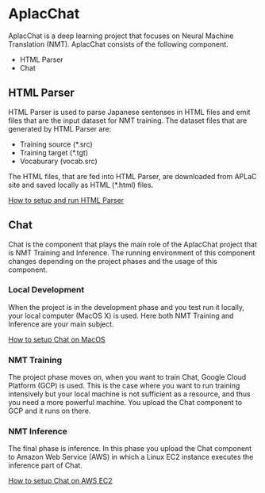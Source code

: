 # AplacChat

AplacChat is a deep learning project that focuses on Neural Machine Translation (NMT).
AplacChat consists of the following component.
* HTML Parser
* Chat

## HTML Parser
HTML Parser is used to parse Japanese sentenses in HTML files and emit files that are the input dataset for NMT training. The dataset files that are generated by HTML Parser are:
* Training source (*.src)
* Training target (*.tgt)
* Vocaburary (vocab.src)

The HTML files, that are fed into HTML Parser, are downloaded from APLaC site and saved locally as HTML (*.html) files. 

[How to setup and run HTML Parser](<README%20Setup%20HTML%20Parser.md>)

## Chat
Chat is the component that plays the main role of the AplacChat project that is NMT Training and Inference. The running environment of this component changes depending on the project phases and the usage of this component.

### Local Development
When the project is in the development phase and you test run it locally, your local computer (MacOS X) is used. Here both NMT Training and Inference are your main subject.

[How to setup Chat on MacOS](<README%20Setup%20Chat%20on%20MacOS.md>)

### NMT Training
The project phase moves on, when you want to train Chat, Google Cloud Platform (GCP) is used. This is the case where you want to run training intensively but your local machine is not sufficient as a resource, and thus you need a more powerful machine. You upload the Chat component to GCP and it runs on there.

### NMT Inference
The final phase is inference. In this phase you upload the Chat component to Amazon Web Service (AWS) in which a Linux EC2 instance executes the inference part of Chat.

[How to setup Chat on AWS EC2](<README%20Setup%20Chat%20on%20AWS%20EC2.md>)

